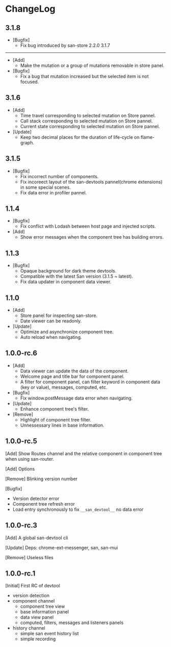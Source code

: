 ChangeLog
========
3.1.8
-------
 - [Bugfix]
    - Fix bug introduced by san-store 2.2.0
3.1.7
-------
 - [Add]
    - Make the mutation or a group of mutations removable in store panel.
 - [Bugfix]
    - Fix a bug that mutation increased but the selected item is not focused.

3.1.6
-------
 - [Add]
    - Time travel corresponding to selected mutation on Store pannel. 
    - Call stack corresponding to selected mutation on Store pannel.
    - Current state corresponding to selected mutation on Store pannel.
 - [Update]
    - Keep two decimal places for the duration of life-cycle on flame-graph.

3.1.5
-------
 - [Bugfix]
    - Fix incorrect number of components.
    - Fix incoreect layout of the san-devtools pannel(chrome extensions) in some special scenes.
    - Fix data error in profiler pannel.

1.1.4
-------
 - [Bugfix]
    - Fix conflict with Lodash between host page and injected scripts.
 - [Add]
    - Show error messages when the component tree has building errors.


1.1.3
-------
 - [Bugfix]
   - Opaque background for dark theme devtools.
   - Compatible with the latest San version (3.1.5 ~ latest).
   - Fix data updater in component data viewer.


1.1.0
-------
 - [Add]
   - Store panel for inspecting san-store.
   - Date viewer can be readonly.
 - [Update]
   - Optimize and asynchronize component tree.
   - Auto reload when navigating.

1.0.0-rc.6
-------
 - [Add]
   - Data viewer can update the data of the component.
   - Welcome page and title bar for component panel.
   - A filter for component panel, can filter keyword in component data (key or value), messages, computed, etc.
 - [Bugfix]
   - Fix window.postMessage data error when navigating.
 - [Update]
   - Enhance component tree's filter.
 - [Remove]
   - Highlight of component tree filter.
   - Unnessessary lines in base information.

1.0.0-rc.5
-------
[Add] Show Routes channel and the relative component in component tree when using san-router.

[Add] Options

[Remove] Blinking version number

[Bugfix]
  - Version detector error
  - Component tree refresh error
  - Load entry synchronously to fix ```__san_devtool__``` no data error

1.0.0-rc.3
-------
[Add] A global san-devtool cli

[Update] Deps: chrome-ext-messenger, san, san-mui

[Remove] Useless files

1.0.0-rc.1
-------
[Initial] First RC of devtool
  - version detection
  - component channel
    - component tree view
    - base information panel
    - data view panel
    - computed, filters, messages and listeners panels
  - history channel
    - simple san event history list
    - simple recording
